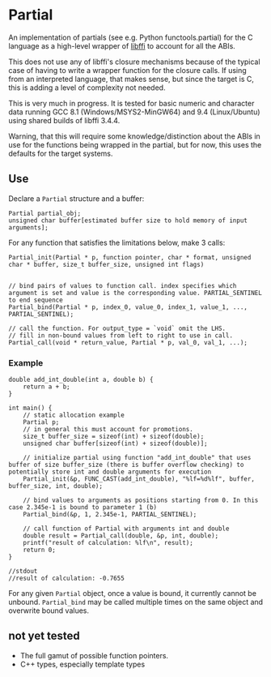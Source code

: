 # Partial
An implementation of partials (see e.g. Python functools.partial) for the C language as a high-level wrapper of [libffi](https://sourceware.org/libffi/) to account for all the ABIs. 

This does not use any of libffi's closure mechanisms because of the typical case of having to write a wrapper function for the closure calls. If using from an interpreted language, that makes sense, but since the target is C, this is adding a level of complexity not needed.

This is very much in progress. It is tested for basic numeric and character data running GCC 8.1 (Windows/MSYS2-MinGW64) and 9.4 (Linux/Ubuntu) using shared builds of libffi 3.4.4.

Warning, that this will require some knowledge/distinction about the ABIs in use for the functions being wrapped in the partial, but for now, this uses the defaults for the target systems.

## Use

Declare a `Partial` structure and a buffer:

```
Partial partial_obj;
unsigned char buffer[estimated buffer size to hold memory of input arguments];
```

For any function that satisfies the limitations below, make 3 calls:

```
Partial_init(Partial * p, function pointer, char * format, unsigned char * buffer, size_t buffer_size, unsigned int flags)


// bind pairs of values to function call. index specifies which argument is set and value is the corresponding value. PARTIAL_SENTINEL to end sequence
Partial_bind(Partial * p, index_0, value_0, index_1, value_1, ..., PARTIAL_SENTINEL);

// call the function. For output_type = `void` omit the LHS.
// fill in non-bound values from left to right to use in call.
Partial_call(void * return_value, Partial * p, val_0, val_1, ...);
```

### Example
```
double add_int_double(int a, double b) {
    return a + b;
}

int main() {
    // static allocation example
    Partial p;
    // in general this must account for promotions.
    size_t buffer_size = sizeof(int) + sizeof(double);
    unsigned char buffer[sizeof(int) + sizeof(double)]; 

    // initialize partial using function "add_int_double" that uses buffer of size buffer_size (there is buffer overflow checking) to potentially store int and double arguments for execution
    Partial_init(&p, FUNC_CAST(add_int_double), "%lf=%d%lf", buffer, buffer_size, int, double);

    // bind values to arguments as positions starting from 0. In this case 2.345e-1 is bound to parameter 1 (b)
    Partial_bind(&p, 1, 2.345e-1, PARTIAL_SENTINEL);

    // call function of Partial with arguments int and double
    double result = Partial_call(double, &p, int, double);
    printf("result of calculation: %lf\n", result);
    return 0;
}

//stdout
//result of calculation: -0.7655
```

For any given `Partial` object, once a value is bound, it currently cannot be unbound. `Partial_bind` may be called multiple times on the same object and overwrite bound values.

## not yet tested

- The full gamut of possible function pointers.
- C++ types, especially template types
